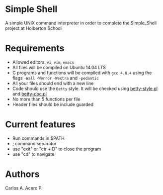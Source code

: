 # Simple Shell

A simple UNIX command interpreter in order to complete the Simple_Shell project at Holberton School

# Requirements

* Allowed editors: ```vi```, ```vim```, ```emacs```
* All files will be compiled on Ubuntu 14.04 LTS
* C programs and functions will be compiled with ```gcc 4.8.4``` using the flags ```-Wall``` ```-Werror``` ```-Wextra``` and ```-pedantic```
* All your files should end with a new line
* Code should use the ```Betty``` style. It will be checked using [betty-style.pl](https://github.com/holbertonschool/Betty/blob/master/betty-style.pl) and [betty-doc.pl](https://github.com/holbertonschool/Betty/blob/master/betty-doc.pl)
* No more than 5 functions per file
* Header files should be include guarded

# Current features
+ Run commands in $PATH
+ ; command separator
+ use "exit" or "ctr + D" to close the program
+ use "cd" to navigate

# Authors

Carlos A. Acero P.
